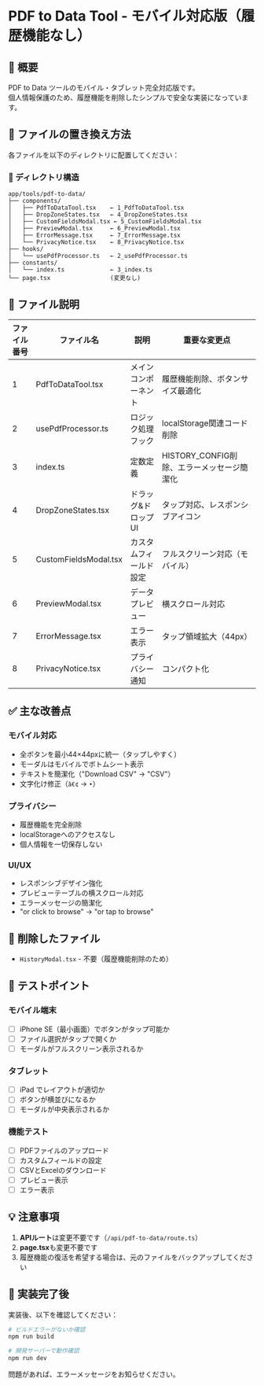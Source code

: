 # PDF to Data Tool - モバイル対応版（履歴機能なし）

## 📱 概要
PDF to Data ツールのモバイル・タブレット完全対応版です。  
個人情報保護のため、履歴機能を削除したシンプルで安全な実装になっています。

## 🔄 ファイルの置き換え方法

各ファイルを以下のディレクトリに配置してください：

### 📂 ディレクトリ構造
```
app/tools/pdf-to-data/
├── components/
│   ├── PdfToDataTool.tsx    ← 1_PdfToDataTool.tsx
│   ├── DropZoneStates.tsx   ← 4_DropZoneStates.tsx
│   ├── CustomFieldsModal.tsx ← 5_CustomFieldsModal.tsx
│   ├── PreviewModal.tsx     ← 6_PreviewModal.tsx
│   ├── ErrorMessage.tsx     ← 7_ErrorMessage.tsx
│   └── PrivacyNotice.tsx    ← 8_PrivacyNotice.tsx
├── hooks/
│   └── usePdfProcessor.ts   ← 2_usePdfProcessor.ts
├── constants/
│   └── index.ts             ← 3_index.ts
└── page.tsx                 (変更なし)
```

## 📝 ファイル説明

| ファイル番号 | ファイル名 | 説明 | 重要な変更点 |
|------------|-----------|------|------------|
| 1 | PdfToDataTool.tsx | メインコンポーネント | 履歴機能削除、ボタンサイズ最適化 |
| 2 | usePdfProcessor.ts | ロジック処理フック | localStorage関連コード削除 |
| 3 | index.ts | 定数定義 | HISTORY_CONFIG削除、エラーメッセージ簡潔化 |
| 4 | DropZoneStates.tsx | ドラッグ&ドロップUI | タップ対応、レスポンシブアイコン |
| 5 | CustomFieldsModal.tsx | カスタムフィールド設定 | フルスクリーン対応（モバイル） |
| 6 | PreviewModal.tsx | データプレビュー | 横スクロール対応 |
| 7 | ErrorMessage.tsx | エラー表示 | タップ領域拡大（44px） |
| 8 | PrivacyNotice.tsx | プライバシー通知 | コンパクト化 |

## ✅ 主な改善点

### モバイル対応
- 全ボタンを最小44×44pxに統一（タップしやすく）
- モーダルはモバイルでボトムシート表示
- テキストを簡潔化（"Download CSV" → "CSV"）
- 文字化け修正（`â€¢` → `•`）

### プライバシー
- 履歴機能を完全削除
- localStorageへのアクセスなし
- 個人情報を一切保存しない

### UI/UX
- レスポンシブデザイン強化
- プレビューテーブルの横スクロール対応
- エラーメッセージの簡潔化
- "or click to browse" → "or tap to browse"

## 🚨 削除したファイル
- `HistoryModal.tsx` - 不要（履歴機能削除のため）

## 🎯 テストポイント

### モバイル端末
- [ ] iPhone SE（最小画面）でボタンがタップ可能か
- [ ] ファイル選択がタップで開くか
- [ ] モーダルがフルスクリーン表示されるか

### タブレット
- [ ] iPad でレイアウトが適切か
- [ ] ボタンが横並びになるか
- [ ] モーダルが中央表示されるか

### 機能テスト
- [ ] PDFファイルのアップロード
- [ ] カスタムフィールドの設定
- [ ] CSVとExcelのダウンロード
- [ ] プレビュー表示
- [ ] エラー表示

## 💡 注意事項

1. **APIルート**は変更不要です（`/api/pdf-to-data/route.ts`）
2. **page.tsx**も変更不要です
3. 履歴機能の復活を希望する場合は、元のファイルをバックアップしてください

## 📌 実装完了後

実装後、以下を確認してください：

```bash
# ビルドエラーがないか確認
npm run build

# 開発サーバーで動作確認
npm run dev
```

問題があれば、エラーメッセージをお知らせください。